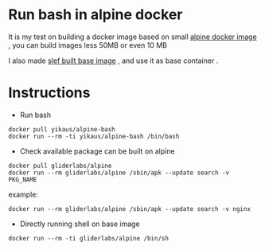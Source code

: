 # Run bash in alpine docker 

It is my test on building a docker image based on small [alpine docker image] , you can build images less 50MB or even 10 MB

I also made [slef built base image] , and use it as base container . 

# Instructions

- Run bash

```
docker pull yikaus/alpine-bash
docker run --rm -ti yikaus/alpine-bash /bin/bash
```

- Check available package can be built on alpine

```
docker pull gliderlabs/alpine
docker run --rm gliderlabs/alpine /sbin/apk --update search -v PKG_NAME
```

example:
```
docker run --rm gliderlabs/alpine /sbin/apk --update search -v nginx
```

- Directly running shell on base image

```
docker run --rm -ti gliderlabs/alpine /bin/sh
```

[alpine docker image]: https://github.com/gliderlabs/docker-alpine
[slef built base image]: https://github.com/yikaus/docker-alpine-base
